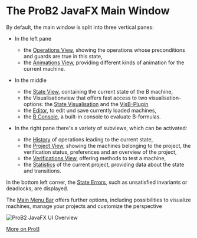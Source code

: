 # The ProB2 JavaFX Main Window

By default, the main window is split into three vertical panes:

* In the left pane
  *	 the [Operations View](Operations.md), showing the operations whose preconditions and guards are true in this state,
  *  the [Animations View](Animation.md), providing different kinds of animation for the current machine.


* In the middle 
	* the [State View](Main%20View/State%20View.md), containing the current state of the B machine, 
    * the Visualisationview that offers fast access to two visualisation-options: the [State Visualisation](Main%20View/State%20Visualisation.md) and the [VisB-Plugin](Main%20View/VisB.md)
    * the [Editor](Main%20View/Editor.md), to edit und save currently loaded machines,
	* the [B Console](Main%20View/B%20Console.md), a built-in console to evaluate B-formulas.
  

* In the right pane there's a variety of subviews, which can be activated:
	* the [History](History.md) of operations leading to the current state,
	* the [Project View](Project.md), showing the machines belonging to the project, the verification status, preferences and an overview of the project,
	* the [Verifications View](Verification.md), offering methods to test a machine,
	* the [Statistics](Statistics.md) of the current project, providing data about the state and transitions.

In the bottom left corner, the [State Errors](Main%20View/State%20Errors.md), such as unsatisfied invariants or deadlocks, are displayed.

The [Main Menu Bar](Main%20Menu/Main%20Menu%20Bar.md) offers further options, including possibilities to visualize machines, manage your projects and customize the perspective  


![ProB2 JavaFX UI Overview](../screenshots/Overview.png)

[More on ProB](https://prob.hhu.de/w/)
